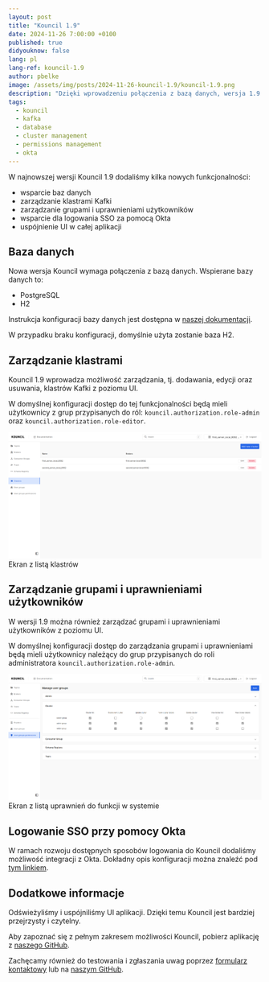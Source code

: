 ```yaml
---
layout: post
title: "Kouncil 1.9"
date: 2024-11-26 7:00:00 +0100
published: true
didyouknow: false
lang: pl
lang-ref: kouncil-1.9
author: pbelke
image: /assets/img/posts/2024-11-26-kouncil-1.9/kouncil-1.9.png
description: "Dzięki wprowadzeniu połączenia z bazą danych, wersja 1.9 Kouncil umożliwia kolejne usprawnienia, które wcześniej nie były możliwe do zrealizowania. W pierwszej kolejności dodaliśmy możliwość zarządzania klastrami Kafki oraz grupami i uprawnieniami z poziomu aplikacji. Dodatkowo od wersji 1.9 możliwe będzie logowanie SSO dzięki integracji z Okta."
tags:
  - kouncil
  - kafka
  - database
  - cluster management
  - permissions management
  - okta
---
```


W najnowszej wersji Kouncil 1.9 dodaliśmy kilka nowych funkcjonalności:

* wsparcie baz danych
* zarządzanie klastrami Kafki
* zarządzanie grupami i uprawnieniami użytkowników
* wsparcie dla logowania SSO za pomocą Okta
* uspójnienie UI w całej aplikacji

## Baza danych

Nowa wersja Kouncil wymaga połączenia z bazą danych.
Wspierane bazy danych to:

* PostgreSQL
* H2

Instrukcja konfiguracji bazy danych jest dostępna w [naszej dokumentacji](https://docs.kouncil.io/getting-started/configuration/database).

W przypadku braku konfiguracji, domyślnie użyta zostanie baza H2.

## Zarządzanie klastrami

Kouncil 1.9 wprowadza możliwość zarządzania, tj. dodawania, edycji oraz usuwania, klastrów Kafki z
poziomu UI.

W domyślnej konfiguracji dostęp do tej funkcjonalności będą mieli użytkownicy z grup przypisanych do
ról: `kouncil.authorization.role-admin` oraz `kouncil.authorization.role-editor`.

![Ekran z listą klastrów](/assets/img/posts/2024-11-26-kouncil-1.9/kouncil-1.9-1.png)
<span class="img-legend">Ekran z listą klastrów</span>

## Zarządzanie grupami i uprawnieniami użytkowników

W wersji 1.9 można również zarządzać grupami i uprawnieniami użytkowników z poziomu UI.

W domyślnej konfiguracji dostęp do zarządzania grupami i uprawnieniami będą mieli użytkownicy
należący do grup przypisanych do roli administratora `kouncil.authorization.role-admin`.

![Ekran z listą uprawnień do funkcji w systemie](/assets/img/posts/2024-11-26-kouncil-1.9/kouncil-1.9-2.png)
<span class="img-legend">Ekran z listą uprawnień do funkcji w systemie</span>

## Logowanie SSO przy pomocy Okta

W ramach rozwoju dostępnych sposobów logowania do Kouncil dodaliśmy możliwość integracji z Okta.
Dokładny opis konfiguracji można znaleźć pod [tym linkiem](https://docs.kouncil.io/getting-started/configuration/authentication/sso/okta).

## Dodatkowe informacje

Odświeżyliśmy i uspójniliśmy UI aplikacji. Dzięki temu Kouncil jest bardziej przejrzysty i czytelny.

Aby zapoznać się z pełnym zakresem możliwości Kouncil, pobierz aplikację
z [naszego GitHub](https://github.com/consdata/kouncil).

Zachęcamy również do testowania i zgłaszania uwag
poprzez [formularz kontaktowy](https://kouncil.io/contact-us/) lub
na [naszym GitHub](https://github.com/consdata/kouncil).

